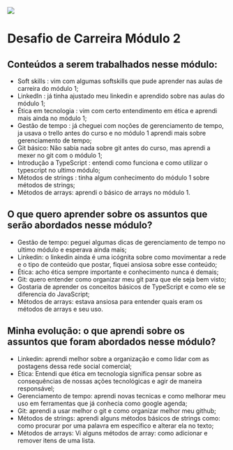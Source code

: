 ![](https://i.imgur.com/xG74tOh.png)

<h1>Desafio de Carreira Módulo 2</h1>

## Conteúdos a serem trabalhados nesse módulo:

- Soft skills : vim com algumas softskills que pude aprender nas aulas de carreira do módulo 1;
- LinkedIn : já tinha ajustado meu linkedin e aprendido sobre nas aulas do módulo 1;
- Ética em tecnologia : vim com certo entendimento em ética e aprendi mais ainda no módulo 1;
- Gestão de tempo : já cheguei com noções de gerenciamento de tempo, ja usava o trello antes do curso e no módulo 1 aprendi mais sobre gerenciamento de tempo;
- Git básico: Não sabia nada sobre git antes do curso, mas aprendi a mexer no git com o módulo 1;
- Introdução a TypeScript : entendi como funciona e como utilizar o typescript no ultimo módulo;
- Métodos de strings : tinha algum conhecimento do módulo 1 sobre métodos de strings;
- Métodos de arrays: aprendi o básico de arrays no módulo 1.

## O que quero aprender sobre os assuntos que serão abordados nesse módulo?

- Gestão de tempo: peguei algumas dicas de gerenciamento de tempo no ultimo módulo e esperava ainda mais;
- Linkedin: o linkedin ainda é uma icógnita sobre como movimentar a rede e o tipo de conteúdo que postar, fiquei ansiosa sobre esse conteúdo;
- Ética: acho ética sempre importante e conhecimento nunca é demais;
- Git: quero entender como organizar meu git para que ele seja bem visto;
- Gostaria de aprender os conceitos básicos de TypeScript e como ele se diferencia do JavaScript;
- Métodos de arrays: estava ansiosa para entender quais eram os métodos de arrays e seu uso.

## Minha evolução: o que aprendi sobre os assuntos que foram abordados nesse módulo?

- Linkedin: aprendi melhor sobre a organização e como lidar com as postagens dessa rede social comercial;
- Ética: Entendi que ética em tecnologia significa pensar sobre as consequências de nossas ações tecnológicas e agir de maneira responsável;
- Gerenciamento de tempo: aprendi novas tecnicas e como melhorar meu uso em ferramentas que já conhecia como google agenda;
- Git: aprendi a usar melhor o git e como organizar melhor meu github;
- Métodos de strings: aprendi alguns métodos básicos de strings como: como procurar por uma palavra em específico e alterar ela no texto;
- Métodos de arrays: Vi alguns métodos de array: como adicionar e remover itens de uma lista.
